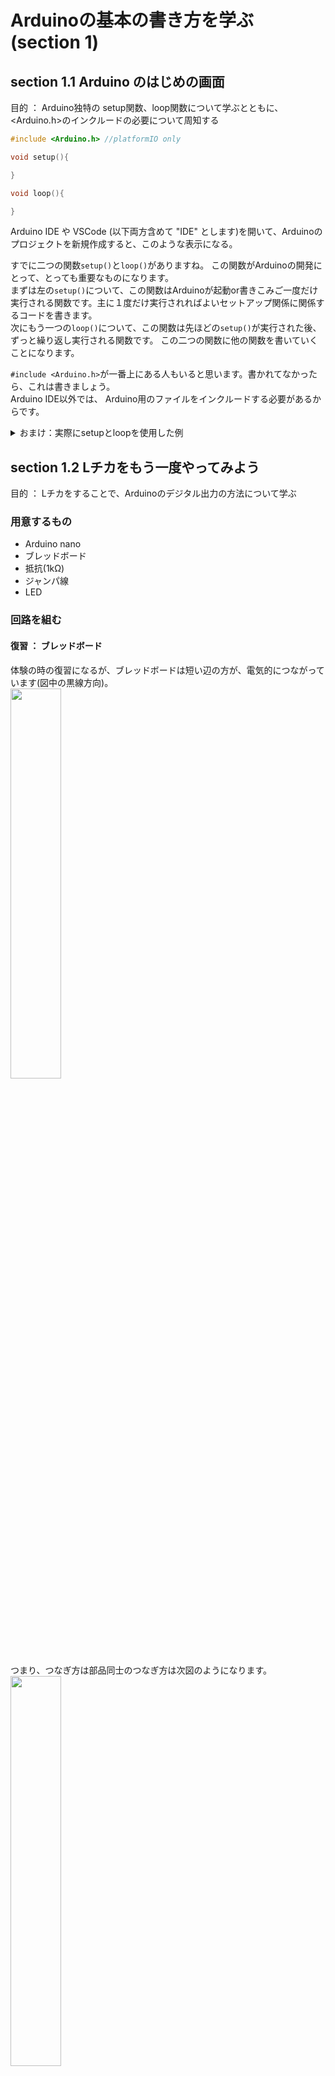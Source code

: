 # Arduinoの基本の書き方を学ぶ (section 1)

## section 1.1 Arduino のはじめの画面
目的 ： Arduino独特の setup関数、loop関数について学ぶとともに、 <Arduino.h>のインクルードの必要について周知する
```cpp
#include <Arduino.h> //platformIO only

void setup(){

}

void loop(){

}
```
Arduino IDE や VSCode (以下両方含めて "IDE" とします)を開いて、Arduinoのプロジェクトを新規作成すると、このような表示になる。  

すでに二つの関数```setup()```と```loop()```がありますね。
この関数がArduinoの開発にとって、とっても重要なものになります。  
まずは左の```setup()```について、この関数はArduinoが起動or書きこみご一度だけ実行される関数です。主に１度だけ実行されればよいセットアップ関係に関係するコードを書きます。  
次にもう一つの```loop()```について、この関数は先ほどの```setup()```が実行された後、ずっと繰り返し実行される関数です。
この二つの関数に他の関数を書いていくことになります。

```#include <Arduino.h>```が一番上にある人もいると思います。書かれてなかったら、これは書きましょう。  
Arduino IDE以外では、 Arduino用のファイルをインクルードする必要があるからです。

<details> <summary>おまけ：実際にsetupとloopを使用した例</summary><div>
  
```cpp
//簡単な Lチカのコード
void setup(){
  pinMode(11, OUTPUT); //ピンの初期設定
}
  
void loop(){
  digitalWrite(11, HIGH); //11番ピンから電流を流す
  delay(100);             //100ms待つ
  digitalWrite(11, LOW);  //11番ピンからの電流を止める
  delay(100);             //100ms待つ
}
```

```cpp
//校内ロボコンで使用したコード(改)
void setup(){
	//UART(シリアル)通信関係
	Serial.begin(115200); //PCで状況を見るためにポートを開けている

	//ステッピング関係の初期設定
	l6470_setup();

	//LED1
	pinMode(LED1_PIN, OUTPUT);

	//電磁弁のピンの初期設定  (これくらいなら関数化するまでもない)
	pinMode(VALVE_SIGN1, OUTPUT);
    	digitalWrite(VALVE_SIGN1, LOW);

    //コントローラーの初期設定
    ps4_init();
}

void loop(){
    //コントローラーの受信関連の関数(ループで実行する)
	ps4_receive();
}
```
```setup()```に初期設定を、```loop()```にその後の処理をさせていることがわかるでしょうか？
<br>
ところで、校内ロボコンの例では、```setup()```や```loop()```にたくさんの処理を直接書くようなことをしていません。
<br>
機能別に関数を作り、分けたほうが、読みやすく、修正しやすくなることが多いからです。
</div> 
</details>

## section 1.2 Lチカをもう一度やってみよう
目的 ： Lチカをすることで、Arduinoのデジタル出力の方法について学ぶ
### 用意するもの
* Arduino nano 
* ブレッドボード
* 抵抗(1kΩ)
* ジャンパ線
* LED

### 回路を組む
#### 復習 ： ブレッドボード
体験の時の復習になるが、ブレッドボードは短い辺の方が、電気的につながっています(図中の黒線方向)。  
<img src="https://user-images.githubusercontent.com/106954082/228745989-886c0635-d565-4d32-9e69-351bf8846512.png" width="40%">  
つまり、つなぎ方は部品同士のつなぎ方は次図のようになります。  
<img src="https://github.com/tutu-san/note_arduino/assets/106954082/2176bd40-e6f8-4354-ac46-2bc859106e36" width="40%">  
↑自分でも擁護できない程ひどい図(修正したいね)  

この図から電気の流れが読み取れるでしょうか？(ひどくて読めないかも...)  
この図の回路は電気的にしっかりとつながっています。確認してみましょう。  

#### Arduinoをブレッドボードつないで回路を作る
では、復習をしたところで、回路を作っていきましょう。    
<img src="https://github.com/tutu-san/note_arduino/assets/106954082/d69811c3-94a9-4b9d-983e-d2d07721c127" width="70%">  
この回路図を参考にして、回路を作ってみましょう。(見にくかったらごめん)  
Arduino nano のピンは + 側を D5 ピンに、 - 側を GND ピンにつないでください。  

今回の回路のチェックポイント(電源を入れる前に確かめること)
*  ＋ 側がD5ピン 、ー 側が GNDピン につながっていることを確かめる
* LEDのアノード(+)、カソード(-)の向きは良いか確かめる

### プログラムを書く
回路ができたら、プログラムを書いてみましょう。  
#### 新しいもの
今回初めて出る関数は、3つです。一つひとつ紹介します。  

1. pinMode (関数)
```cpp
pinMode(uint8_t pin, uint8_t mode);
```
```pinMode```関数では、 Arduinoのピンの入力/出力の設定の切り替えができます。  
```pin```には、ピン番号を入力します(uint8_tなので整数だよ)。  
```mode```には、入力/出力、どっちにするかを設定します。```INPUT```が入力、```OUTPUT```が出力です(他にも、オプションがあります。)。  

2. digitalWrite (関数)
```cpp
digitalWrite(uint8_t pin, uint8_t val);
```
デジタルピンに```HIGH```もしくは、```LOW```の値を出力する関数です。  
もう少しかみ砕いて言うと、電源のON/OFFを切り替える感じです。  
```pin```には、ピン番号を入力します(uint8_tなので整数だよ)。  
```mode```には、```HIGH```(電源ON)か、```LOW```(電源OFF)を入れます。  
(実は、HIGH/LOWは、 #define で 1/0 という風に定義されているだけなので、 0とか、1とか入れると動く)  

3. delay (関数)
```cpp
delay(unsigned long ms)
```
プログラムの実行を一時停止することができる関数です。実行されると、すべての処理が一旦止まります。  
今回は、LEDの点滅間隔を伸ばすために使います。  
引数が```ms```となっていることからわかるように、単位はミリ秒(ms)です。  
(```unsigned lomg```型となっていますが、整数型だと思ってください。)  
